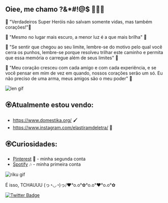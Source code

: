 ## Oiee, me chamo ?&*#!@$ 🧝‍🧚‍♀️

🌸 "Verdadeiros Super Heróis não salvam somente vidas, mas também corações!"🌸

🌺 "Mesmo no lugar mais escuro, a menor luz é a que mais brilha" 🌺

🌷 "Se sentir que chegou ao seu limite, lembre-se do motivo pelo qual você cerra os punhos, lembre-se porque resolveu trilhar este caminho e permita que essa memória o carregue além de seus limites" 🌷

💐 "Meu coração cresceu com cada amigo e com cada experiência, e se você pensar em mim de vez em quando, nossos corações serão um só. Eu não preciso de uma arma, meus amigos são o meu poder" 💐

![len gif](https://img.wattpad.com/c417c691dd09e22f2faf419ce4fc63ecfe8a822a/68747470733a2f2f73332e616d617a6f6e6177732e636f6d2f776174747061642d6d656469612d736572766963652f53746f7279496d6167652f456d396939544f6673744c4238773d3d2d3233363937343033352e313433663738643161353339333865642e676966?s=fit&w=720&h=720)

## 🏵️Atualmente estou vendo: 
* https://www.domestika.org/ 🖌️
* https://www.instagram.com/elastiramdeletra/ 📕

## 🏵️Curiosidades:
* [Pinterest](https://www.pinterest.fr/MelissaFOliver/) 📌 - minha segunda conta  
* [Spotify](https://open.spotify.com/user/jpry3cpirqdpm1u60qrqk3mfx?si=gQKTFFGxSXiAAERVx727Dg) 🎶 - minha primeira conta

![riku gif](https://media1.tenor.com/images/8c5f4e64bf37496e2b43fca2dc98d0a9/tenor.gif?itemid=4976710)

É isso, TCHAUUU (っ◔◡◔)っ/❤°o.o°✿°o.o°❤°o.o°✿

[![Twitter Badge](https://img.shields.io/badge/-Twitter-1ca0f1?style=flat-square&labelColor=1ca0f1&logo=twitter&logoColor=white&link=https://twitter.com/MelissaOliver05)](https://twitter.com/MelissaOliver05)
